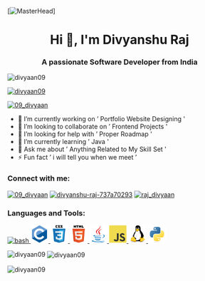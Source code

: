 [![MasterHead](https://repository-images.githubusercontent.com/588181932/e36ec678-7984-4cdd-8e4c-a3932772ff8e)]
<h1 align="center">Hi 👋, I'm Divyanshu Raj</h1>
<h3 align="center">A passionate Software Developer from India</h3>

<p align="left"> <img src="https://komarev.com/ghpvc/?username=divyaan09&label=Profile%20views&color=0e75b6&style=flat" alt="divyaan09" /> </p>

<p align="left"> <a href="https://github.com/ryo-ma/github-profile-trophy"><img src="https://github-profile-trophy.vercel.app/?username=divyaan09" alt="divyaan09" /></a> </p>

<p align="left"> <a href="https://twitter.com/09_divyaan" target="blank"><img src="https://img.shields.io/twitter/follow/09_divyaan?logo=twitter&style=for-the-badge" alt="09_divyaan" /></a> </p>

- 🔭 I’m currently working on ’ Portfolio Website Designing '
- 👯 I’m looking to collaborate on ’ Frontend Projects '
- 🤝 I’m looking for help with ’ Proper Roadmap '
- 🌱 I’m currently learning ’ Java '
- 💬 Ask me about ’ Anything Related to My Skill Set '
- ⚡ Fun fact ’ i will tell you when we meet ’

<h3 align="left">Connect with me:</h3>
<p align="left">
<a href="https://twitter.com/09_divyaan" target="blank"><img align="center" src="https://raw.githubusercontent.com/rahuldkjain/github-profile-readme-generator/master/src/images/icons/Social/twitter.svg" alt="09_divyaan" height="30" width="40" /></a>
<a href="https://linkedin.com/in/divyanshu-raj-737a70293" target="blank"><img align="center" src="https://raw.githubusercontent.com/rahuldkjain/github-profile-readme-generator/master/src/images/icons/Social/linked-in-alt.svg" alt="divyanshu-raj-737a70293" height="30" width="40" /></a>
<a href="https://instagram.com/raj_divyaan" target="blank"><img align="center" src="https://raw.githubusercontent.com/rahuldkjain/github-profile-readme-generator/master/src/images/icons/Social/instagram.svg" alt="raj_divyaan" height="30" width="40" /></a>
</p>

<h3 align="left">Languages and Tools:</h3>
<p align="left"> <a href="https://www.gnu.org/software/bash/" target="_blank" rel="noreferrer"> <img src="https://www.vectorlogo.zone/logos/gnu_bash/gnu_bash-icon.svg" alt="bash" width="40" height="40"/> </a> <a href="https://www.cprogramming.com/" target="_blank" rel="noreferrer"> <img src="https://raw.githubusercontent.com/devicons/devicon/master/icons/c/c-original.svg" alt="c" width="40" height="40"/> </a> <a href="https://www.w3schools.com/css/" target="_blank" rel="noreferrer"> <img src="https://raw.githubusercontent.com/devicons/devicon/master/icons/css3/css3-original-wordmark.svg" alt="css3" width="40" height="40"/> </a> <a href="https://www.w3.org/html/" target="_blank" rel="noreferrer"> <img src="https://raw.githubusercontent.com/devicons/devicon/master/icons/html5/html5-original-wordmark.svg" alt="html5" width="40" height="40"/> </a> <a href="https://www.java.com" target="_blank" rel="noreferrer"> <img src="https://raw.githubusercontent.com/devicons/devicon/master/icons/java/java-original.svg" alt="java" width="40" height="40"/> </a> <a href="https://developer.mozilla.org/en-US/docs/Web/JavaScript" target="_blank" rel="noreferrer"> <img src="https://raw.githubusercontent.com/devicons/devicon/master/icons/javascript/javascript-original.svg" alt="javascript" width="40" height="40"/> </a> <a href="https://www.linux.org/" target="_blank" rel="noreferrer"> <img src="https://raw.githubusercontent.com/devicons/devicon/master/icons/linux/linux-original.svg" alt="linux" width="40" height="40"/> </a> <a href="https://www.python.org" target="_blank" rel="noreferrer"> <img src="https://raw.githubusercontent.com/devicons/devicon/master/icons/python/python-original.svg" alt="python" width="40" height="40"/> </a> </p>

<p><img align="left" src="https://github-readme-stats.vercel.app/api/top-langs?username=divyaan09&show_icons=true&locale=en&layout=compact" alt="divyaan09" /></p>

<p>&nbsp;<img align="center" src="https://github-readme-stats.vercel.app/api?username=divyaan09&show_icons=true&locale=en" alt="divyaan09" /></p>

<p><img align="center" src="https://github-readme-streak-stats.herokuapp.com/?user=divyaan09&" alt="divyaan09" /></p>
